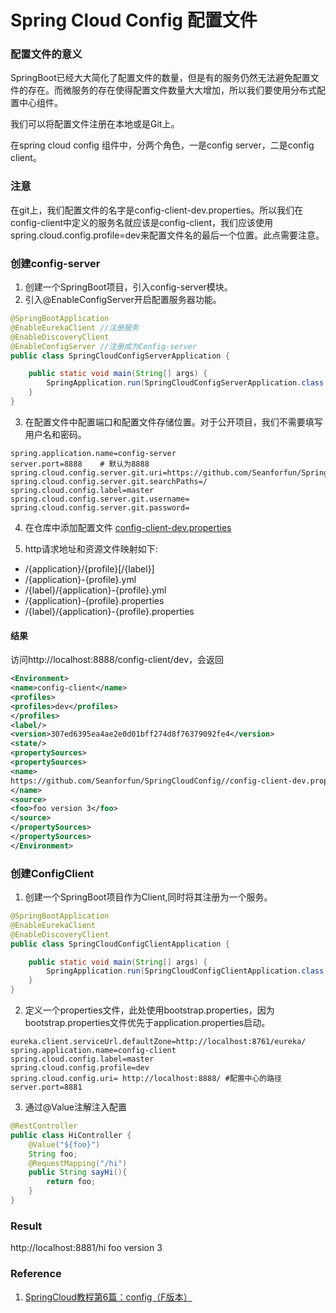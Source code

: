 # Spring Cloud Config 配置文件

### 配置文件的意义
SpringBoot已经大大简化了配置文件的数量，但是有的服务仍然无法避免配置文件的存在。而微服务的存在使得配置文件数量大大增加，所以我们要使用分布式配置中心组件。

我们可以将配置文件注册在本地或是Git上。

在spring cloud config 组件中，分两个角色，一是config server，二是config client。

### 注意
在git上，我们配置文件的名字是config-client-dev.properties。所以我们在config-client中定义的服务名就应该是config-client，我们应该使用spring.cloud.config.profile=dev来配置文件名的最后一个位置。此点需要注意。


### 创建config-server
1. 创建一个SpringBoot项目，引入config-server模块。
2. 引入@EnableConfigServer开启配置服务器功能。
```Java
@SpringBootApplication
@EnableEurekaClient	//注册服务
@EnableDiscoveryClient
@EnableConfigServer	//注册成为Config-server
public class SpringCloudConfigServerApplication {

	public static void main(String[] args) {
		SpringApplication.run(SpringCloudConfigServerApplication.class, args);
	}
}
```

3. 在配置文件中配置端口和配置文件存储位置。对于公开项目，我们不需要填写用户名和密码。
```Properties
spring.application.name=config-server
server.port=8888	# 默认为8888
spring.cloud.config.server.git.uri=https://github.com/Seanforfun/SpringCloudConfig
spring.cloud.config.server.git.searchPaths=/
spring.cloud.config.label=master
spring.cloud.config.server.git.username=
spring.cloud.config.server.git.password=
```

4. 在仓库中添加配置文件
[config-client-dev.properties](https://github.com/Seanforfun/SpringCloudConfig/blob/master/config-client-dev.properties)

5. http请求地址和资源文件映射如下:
* /{application}/{profile}[/{label}]
* /{application}-{profile}.yml
* /{label}/{application}-{profile}.yml
* /{application}-{profile}.properties
* /{label}/{application}-{profile}.properties


#### 结果
访问http://localhost:8888/config-client/dev，会返回
```xml
<Environment>
<name>config-client</name>
<profiles>
<profiles>dev</profiles>
</profiles>
<label/>
<version>307ed6395ea4ae2e0d01bff274d8f76379092fe4</version>
<state/>
<propertySources>
<propertySources>
<name>
https://github.com/Seanforfun/SpringCloudConfig//config-client-dev.properties
</name>
<source>
<foo>foo version 3</foo>
</source>
</propertySources>
</propertySources>
</Environment>
```

### 创建ConfigClient
1. 创建一个SpringBoot项目作为Client,同时将其注册为一个服务。

```Java
@SpringBootApplication
@EnableEurekaClient
@EnableDiscoveryClient
public class SpringCloudConfigClientApplication {

	public static void main(String[] args) {
		SpringApplication.run(SpringCloudConfigClientApplication.class, args);
	}
}
```

2. 定义一个properties文件，此处使用bootstrap.properties，因为bootstrap.properties文件优先于application.properties启动。
```Properties
eureka.client.serviceUrl.defaultZone=http://localhost:8761/eureka/
spring.application.name=config-client
spring.cloud.config.label=master
spring.cloud.config.profile=dev
spring.cloud.config.uri= http://localhost:8888/	#配置中心的路径
server.port=8881
```

3. 通过@Value注解注入配置
```Java
@RestController
public class HiController {
	@Value("${foo}")
	String foo;
	@RequestMapping("/hi")
	public String sayHi(){
		return foo;
	}
}
```

### Result
http://localhost:8881/hi
foo version 3

### Reference
1. [SpringCloud教程第6篇：config（F版本）](https://www.fangzhipeng.com/springcloud/2018/08/30/sc-f6-config/)